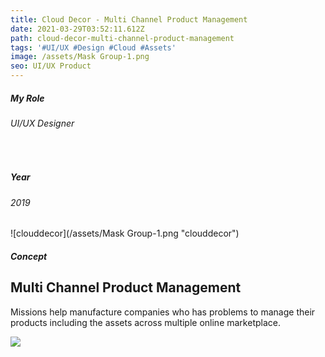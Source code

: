 ```yaml
---
title: Cloud Decor - Multi Channel Product Management
date: 2021-03-29T03:52:11.612Z
path: cloud-decor-multi-channel-product-management
tags: '#UI/UX #Design #Cloud #Assets'
image: /assets/Mask Group-1.png
seo: UI/UX Product
---
```


<div>
    <h5>My Role</h5> <h6>UI/UX Designer</h6> <br>
    <h5>Year</h5> <h6>2019</h6>
</div>

![clouddecor](/assets/Mask Group-1.png "clouddecor")

<div>
    <h5>Concept</h5>
    <h2>Multi Channel Product Management</h2>
    <p>Missions help manufacture companies who has problems to manage their products including the assets across multiple online marketplace.</p>
</div>

![](/assets/tensor.png)
